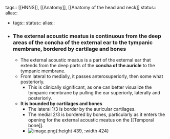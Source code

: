 tags:: [[HNNS]], [[Anatomy]], [[Anatomy of the head and neck]] 
status::
alias::

- tags::
  status::
  alias::
- ### The external acoustic meatus is continuous from the deep areas of the concha of the external ear to the tympanic membrane, bordered by cartilage and bones
	- The external acoustic meatus is a part of the external ear that extends from the deep parts of the **concha of the auricle** to the tympanic membrane.
	- From lateral to medially, it passes anterosuperiorly, then some what posteriorly.
		- This is clinically significant, as one can better visualize the tympanic membrane by pulling the ear superiorly, laterally and posteriorly.
	- **It is bounded by cartilages and bones**
		- The lateral 1/3 is border by the auricular cartilages.
		- The medial 2/3 is bordered by bones, particularly as it enters the opening for the external acoustic meatus on the [[Temporal bone]].
		- ![image.png](../assets/image_1673412897237_0.png){:height 439, :width 424}